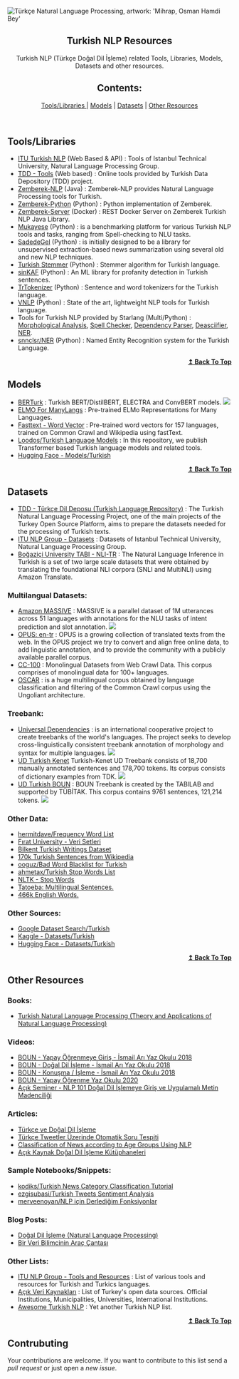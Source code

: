 ![](https://user-images.githubusercontent.com/16024979/164789225-7468c77e-8816-406a-9987-44aa8d47ec47.png "Türkçe Natural Language Processing, artwork: 'Mihrap, Osman Hamdi Bey'")

<div align="center">
<h2><b>Turkish NLP Resources</b></h2>
Turkish NLP (Türkçe Doğal Dil İşleme) related Tools, Libraries, Models, Datasets and other resources.
    <h2>Contents:</h2>
    <p> <a href="#toolslibraries">Tools/Libraries
</a> | <a href="#models">Models</a> | <a
            href="#datasets">Datasets</a> | <a href="#other-resources">Other Resources</a> </p>
</div>
<br>

## Tools/Libraries

- [ITU Turkish NLP](http://tools.nlp.itu.edu.tr/api_usage.jsp) (Web Based & API) : Tools of Istanbul Technical University, Natural Language Processing Group.
- [TDD - Tools](https://tools.tdd.ai/) (Web based) : Online tools provided by Turkish Data Depository (TDD) project.
- [Zemberek-NLP](https://github.com/ahmetaa/zemberek-nlp) (Java) : Zemberek-NLP provides Natural Language Processing tools for Turkish.
- [Zemberek-Python](https://github.com/Loodos/zemberek-python) (Python) : Python implementation of Zemberek.
- [Zemberek-Server](https://github.com/cbilgili/zemberek-nlp-server) (Docker) : REST Docker Server on Zemberek Turkish NLP Java Library.
- [Mukayese](https://github.com/alisafaya/mukayese) (Python) : is a benchmarking platform for various Turkish NLP tools and tasks, ranging from Spell-checking to NLU tasks.
- [SadedeGel](https://github.com/GlobalMaksimum/sadedegel) (Python) : is initially designed to be a library for unsupervised extraction-based news summarization using several old and new NLP techniques.
- [Turkish Stemmer](https://github.com/otuncelli/turkish-stemmer-python/) (Python) : Stemmer algorithm for Turkish language.
- [sinKAF](https://github.com/eonurk/sinkaf) (Python) : An ML library for profanity detection in Turkish sentences.
- [TrTokenizer](https://github.com/apdullahyayik/TrTokenizer) (Python) : Sentence and word tokenizers for the Turkish language.
- [VNLP](https://github.com/vngrs-ai/vnlp) (Python) : State of the art, lightweight NLP tools for Turkish language.
- Tools for Turkish NLP provided by Starlang (Multi/Python) : [Morphological Analysis](https://github.com/StarlangSoftware/TurkishMorphologicalAnalysis-Py), [Spell Checker](https://github.com/StarlangSoftware/TurkishSpellChecker-Py), [Dependency Parser](https://github.com/StarlangSoftware/TurkishDependencyParser-Py), [Deasciifier](https://github.com/StarlangSoftware/TurkishDeasciifier-Py), [NER](https://github.com/StarlangSoftware/TurkishNamedEntityRecognition-Py).
- [snnclsr/NER](https://github.com/snnclsr/ner) (Python) : Named Entity Recognition system for the Turkish Language.

<div align="right">
    <b><a href="#contents">↥ Back To Top</a></b>
</div>

## Models

- [BERTurk](https://huggingface.co/dbmdz/bert-base-turkish-cased) : Turkish BERT/DistilBERT, ELECTRA and ConvBERT models. [![][repo]](https://github.com/stefan-it/turkish-bert)
- [ELMO For ManyLangs](https://github.com/HIT-SCIR/ELMoForManyLangs) : Pre-trained ELMo Representations for Many Languages.
- [Fasttext - Word Vector](https://fasttext.cc/docs/en/crawl-vectors.html) : Pre-trained word vectors for 157 languages, trained on Common Crawl and Wikipedia using fastText.
- [Loodos/Turkish Language Models](https://github.com/Loodos/turkish-language-models) : In this repository, we publish Transformer based Turkish language models and related tools.
- [Hugging Face - Models/Turkish](https://huggingface.co/models?search=turkish)

<div align="right">
    <b><a href="#contents">↥ Back To Top</a></b>
</div>

## Datasets

- [TDD - Türkçe Dil Deposu (Turkish Language Repository)](https://tdd.ai/) : The Turkish Natural Language Processing Project, one of the main projects of the Turkey Open Source Platform, aims to prepare the datasets needed for the processing of Turkish texts.
- [ITU NLP Group - Datasets](http://tools.nlp.itu.edu.tr/Datasets) : Datasets of Istanbul Technical University, Natural Language Processing Group.
- [Boğaziçi University TABI - NLI-TR](https://github.com/boun-tabi/NLI-TR) : The Natural Language Inference in Turkish is a set of two large scale datasets that were obtained by translating the foundational NLI corpora (SNLI and MultiNLI) using Amazon Translate.

### Multilangual Datasets:

- [Amazon MASSIVE](https://www.amazon.science/blog/amazon-releases-51-language-dataset-for-language-understanding) : MASSIVE is a parallel dataset of 1M utterances across 51 languages with annotations for the NLU tasks of intent prediction and slot annotation. [![][repo]](https://github.com/alexa/massive)
- [OPUS: en-tr](https://opus.nlpl.eu/index.php?src=en&trg=tr) : OPUS is a growing collection of translated texts from the web. In the OPUS project we try to convert and align free online data, to add linguistic annotation, and to provide the community with a publicly available parallel corpus.
- [CC-100](https://data.statmt.org/cc-100/) : Monolingual Datasets from Web Crawl Data. This corpus comprises of monolingual data for 100+ languages.
- [OSCAR](https://oscar-corpus.com/) : is a huge multilingual corpus obtained by language classification and filtering of the Common Crawl corpus using the Ungoliant architecture.

### Treebank:

- [Universal Dependencies](https://universaldependencies.org/#turkish-treebanks) : is an international cooperative project to create treebanks of the world's languages. The project seeks to develop cross-linguistically consistent treebank annotation of morphology and syntax for multiple languages. [![][repo]](https://github.com/UniversalDependencies)
- [UD Turkish Kenet](https://universaldependencies.org/treebanks/tr_kenet/index.html) Turkish-Kenet UD Treebank consists of 18,700 manually annotated sentences and 178,700 tokens. Its corpus consists of dictionary examples from TDK. [![][repo]](https://github.com/StarlangSoftware/TurkishWordNet)
- [UD Turkish BOUN](https://universaldependencies.org/treebanks/tr_boun/index.html) : BOUN Treebank is created by the TABILAB and supported by TÜBİTAK. This corpus contains 9761 sentences, 121,214 tokens. [![][repo]](https://github.com/boun-tabi/UD_Turkish-BOUN)

### Other Data:

- [hermitdave/Frequency Word List](https://github.com/hermitdave/FrequencyWords)
- [Fırat University - Veri Setleri](http://buyukveri.firat.edu.tr/veri-setleri/)
- [Bilkent Turkish Writings Dataset](https://github.com/selimfirat/bilkent-turkish-writings-dataset)
- [170k Turkish Sentences from Wikipedia](https://www.kaggle.com/datasets/mahdinamidamirchi/turkish-sentences-dataset)
- [ooguz/Bad Word Blacklist for Turkish](https://github.com/ooguz/turkce-kufur-karaliste)
- [ahmetax/Turkish Stop Words List](https://github.com/ahmetax/trstop)
- [NLTK - Stop Words](https://www.nltk.org/book/ch02.html#wordlist-corpora)
- [Tatoeba: Multilingual Sentences.](https://tatoeba.org/tr/downloads)
- [466k English Words.](https://github.com/dwyl/english-words)

### Other Sources:

- [Google Dataset Search/Turkish](https://datasetsearch.research.google.com/search?src=0&query=turkish)
- [Kaggle - Datasets/Turkish](https://www.kaggle.com/search?q=turkish+in:datasets)
- [Hugging Face - Datasets/Turkish](https://huggingface.co/datasets?search=turkish)

<div align="right">
    <b><a href="#contents">↥ Back To Top</a></b>
</div>

## Other Resources

### Books:

- [Turkish Natural Language Processing (Theory and Applications of Natural Language Processing)](https://www.amazon.com/Turkish-Natural-Language-Processing-Applications/dp/331990163X)

### Videos:

- [BOUN - Yapay Öğrenmeye Giriş - İsmail Arı Yaz Okulu 2018](https://www.youtube.com/playlist?list=PLMGWwuh6-mEcTODbE22Q1KATHeZYAQTTg)
- [BOUN - Doğal Dil İşleme - İsmail Arı Yaz Okulu 2018](https://www.youtube.com/playlist?list=PLMGWwuh6-mEe57iOtf1uo5DgZB288l0CQ)
- [BOUN - Konuşma / İşleme - İsmail Arı Yaz Okulu 2018](https://www.youtube.com/playlist?list=PLMGWwuh6-mEdAkjnSLbyUq7Ca21UiSi6F)
- [BOUN - Yapay Öğrenme Yaz Okulu 2020](https://www.youtube.com/playlist?list=PLMGWwuh6-mEfmMAUoQZNfEA51RGh7bMyh)
- [Açık Seminer - NLP 101 Doğal Dil İşlemeye Giriş ve Uygulamalı Metin Madenciliği](https://www.youtube.com/watch?v=tm1K9ZvJXJI)

### Articles:

- [Türkçe ve Doğal Dil İşleme](https://dergipark.org.tr/tr/download/article-file/207207)
- [Türkçe Tweetler Üzerinde Otomatik Soru Tespiti](https://dergipark.org.tr/tr/download/article-file/605454)
- [Classification of News according to Age Groups Using NLP](https://dergipark.org.tr/tr/download/article-file/1140110)
- [Açık Kaynak Doğal Dil İşleme Kütüphaneleri](https://dergipark.org.tr/tr/download/article-file/1573501)

### Sample Notebooks/Snippets:

- [kodiks/Turkish News Category Classification Tutorial](https://github.com/kodiks/turkish-news-classification)
- [ezgisubasi/Turkish Tweets Sentiment Analysis](https://github.com/ezgisubasi/turkish-tweets-sentiment-analysis)
- [merveenoyan/NLP için Derlediğim Fonksiyonlar](https://github.com/merveenoyan/NLP-Helpers)

### Blog Posts:

- [Doğal Dil İşleme (Natural Language Processing)](https://merveenoyan.medium.com/do%C4%9Fal-dil-i%CC%87%C5%9Fleme-natural-language-processing-2d7c72daf245)
- [Bir Veri Bilimcinin Araç Çantası](https://merveenoyan.medium.com/bir-veri-bilimcinin-ara%C3%A7-%C3%A7antas%C4%B1-ca51fb5cd19e)

### Other Lists:

- [ITU NLP Group - Tools and Resources](http://ddi.itu.edu.tr/en/toolsandresources) : List of various tools and resources for Turkish and Turkics languages.
- [Açık Veri Kaynakları](https://github.com/kaymal/acik-veri) : List of Turkey's open data sources. Official Institutions, Municipalities, Universities, International Institutions.
- [Awesome Turkish NLP](https://github.com/yusufusta/awesome-turkish-nlp) : Yet another Turkish NLP list.

<div align="right">
    <b><a href="#contents">↥ Back To Top</a></b>
</div>

## Contrubuting

Your contributions are welcome. If you want to contribute to this list send a _pull request_ or just open a _new issue_.

[repo]: https://raw.githubusercontent.com/agmmnn/awesome-blender/master/imgs/github.svg
